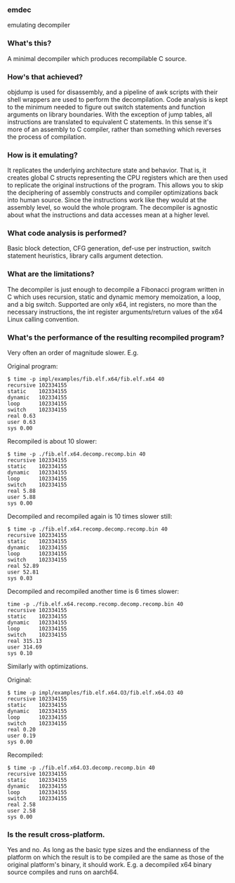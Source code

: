 ### emdec
emulating decompiler

### What's this?
A minimal decompiler which produces recompilable C source.

### How's that achieved?
objdump is used for disassembly, and a pipeline of awk scripts with their shell
wrappers are used to perform the decompilation. Code analysis is kept to the
minimum needed to figure out switch statements and function arguments on library
boundaries. With the exception of jump tables, all instructions are translated
to equivalent C statements. In this sense it's more of an assembly to C
compiler, rather than something which reverses the process of compilation.

### How is it emulating?
It replicates the underlying architecture state and behavior. That is, it
creates global C structs representing the CPU registers which are then used to
replicate the original instructions of the program. This allows you to skip the
deciphering of assembly constructs and compiler optimizations back into human
source. Since the instructions work like they would at the assembly level, so
would the whole program. The decompiler is agnostic about what the instructions
and data accesses mean at a higher level.

### What code analysis is performed?
Basic block detection, CFG generation, def-use per instruction, switch statement
heuristics, library calls argument detection.

### What are the limitations?
The decompiler is just enough to decompile a Fibonacci program written in C
which uses recursion, static and dynamic memory memoization, a loop, and a
big switch. Supported are only x64, int registers, no more than the necessary
instructions, the int register arguments/return values of the x64 Linux calling
convention.

### What's the performance of the resulting recompiled program?
Very often an order of magnitude slower. E.g.

Original program:
```
$ time -p impl/examples/fib.elf.x64/fib.elf.x64 40
recursive 102334155
static    102334155
dynamic   102334155
loop      102334155
switch    102334155
real 0.63
user 0.63
sys 0.00
```

Recompiled is about 10 slower:
```
$ time -p ./fib.elf.x64.decomp.recomp.bin 40
recursive 102334155
static    102334155
dynamic   102334155
loop      102334155
switch    102334155
real 5.88
user 5.88
sys 0.00
```

Decompiled and recompiled again is 10 times slower still:
```
$ time -p ./fib.elf.x64.recomp.decomp.recomp.bin 40
recursive 102334155
static    102334155
dynamic   102334155
loop      102334155
switch    102334155
real 52.89
user 52.81
sys 0.03
```

Decompiled and recompiled another time is 6 times slower:
```
time -p ./fib.elf.x64.recomp.recomp.decomp.recomp.bin 40
recursive 102334155
static    102334155
dynamic   102334155
loop      102334155
switch    102334155
real 315.13
user 314.69
sys 0.10
```

Similarly with optimizations.

Original:
```
$ time -p impl/examples/fib.elf.x64.O3/fib.elf.x64.O3 40
recursive 102334155
static    102334155
dynamic   102334155
loop      102334155
switch    102334155
real 0.20
user 0.19
sys 0.00

```

Recompiled:
```
$ time -p ./fib.elf.x64.O3.decomp.recomp.bin 40
recursive 102334155
static    102334155
dynamic   102334155
loop      102334155
switch    102334155
real 2.58
user 2.58
sys 0.00

```

### Is the result cross-platform.
Yes and no. As long as the basic type sizes and the endianness of the platform
on which the result is to be compiled are the same as those of the original
platform's binary, it should work. E.g. a decompiled x64 binary source compiles
and runs on aarch64.
